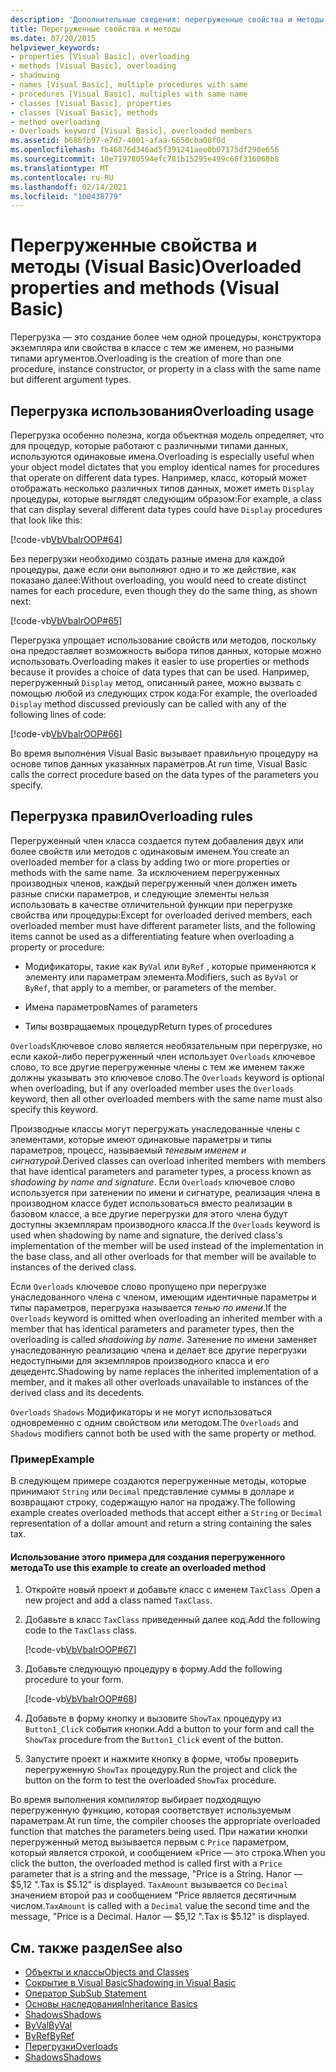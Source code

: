 ```yaml
---
description: 'Дополнительные сведения: перегруженные свойства и методы (Visual Basic)'
title: Перегруженные свойства и методы
ms.date: 07/20/2015
helpviewer_keywords:
- properties [Visual Basic], overloading
- methods [Visual Basic], overloading
- shadowing
- names [Visual Basic], multiple procedures with same
- procedures [Visual Basic], multiples with same name
- classes [Visual Basic], properties
- classes [Visual Basic], methods
- method overloading
- Overloads keyword [Visual Basic], overloaded members
ms.assetid: b686fb97-e7d7-4001-afaa-6650cba08f0d
ms.openlocfilehash: fb46876d346ad5f391241aee0b07175df290e656
ms.sourcegitcommit: 10e719780594efc781b15295e499c66f316068b8
ms.translationtype: MT
ms.contentlocale: ru-RU
ms.lasthandoff: 02/14/2021
ms.locfileid: "100438779"
---
```

# <a name="overloaded-properties-and-methods-visual-basic"></a><span data-ttu-id="a79a4-103">Перегруженные свойства и методы (Visual Basic)</span><span class="sxs-lookup"><span data-stu-id="a79a4-103">Overloaded properties and methods (Visual Basic)</span></span>

<span data-ttu-id="a79a4-104">Перегрузка — это создание более чем одной процедуры, конструктора экземпляра или свойства в классе с тем же именем, но разными типами аргументов.</span><span class="sxs-lookup"><span data-stu-id="a79a4-104">Overloading is the creation of more than one procedure, instance constructor, or property in a class with the same name but different argument types.</span></span>

## <a name="overloading-usage"></a><span data-ttu-id="a79a4-105">Перегрузка использования</span><span class="sxs-lookup"><span data-stu-id="a79a4-105">Overloading usage</span></span>

<span data-ttu-id="a79a4-106">Перегрузка особенно полезна, когда объектная модель определяет, что для процедур, которые работают с различными типами данных, используются одинаковые имена.</span><span class="sxs-lookup"><span data-stu-id="a79a4-106">Overloading is especially useful when your object model dictates that you employ identical names for procedures that operate on different data types.</span></span> <span data-ttu-id="a79a4-107">Например, класс, который может отображать несколько различных типов данных, может иметь `Display` процедуры, которые выглядят следующим образом:</span><span class="sxs-lookup"><span data-stu-id="a79a4-107">For example, a class that can display several different data types could have `Display` procedures that look like this:</span></span>

[!code-vb[VbVbalrOOP#64](~/samples/snippets/visualbasic/VS_Snippets_VBCSharp/VbVbalrOOP/VB/OOP.vb#64)]

<span data-ttu-id="a79a4-108">Без перегрузки необходимо создать разные имена для каждой процедуры, даже если они выполняют одно и то же действие, как показано далее:</span><span class="sxs-lookup"><span data-stu-id="a79a4-108">Without overloading, you would need to create distinct names for each procedure, even though they do the same thing, as shown next:</span></span>

[!code-vb[VbVbalrOOP#65](~/samples/snippets/visualbasic/VS_Snippets_VBCSharp/VbVbalrOOP/VB/OOP.vb#65)]

<span data-ttu-id="a79a4-109">Перегрузка упрощает использование свойств или методов, поскольку она предоставляет возможность выбора типов данных, которые можно использовать.</span><span class="sxs-lookup"><span data-stu-id="a79a4-109">Overloading makes it easier to use properties or methods because it provides a choice of data types that can be used.</span></span> <span data-ttu-id="a79a4-110">Например, перегруженный `Display` метод, описанный ранее, можно вызвать с помощью любой из следующих строк кода:</span><span class="sxs-lookup"><span data-stu-id="a79a4-110">For example, the overloaded `Display` method discussed previously can be called with any of the following lines of code:</span></span>

[!code-vb[VbVbalrOOP#66](~/samples/snippets/visualbasic/VS_Snippets_VBCSharp/VbVbalrOOP/VB/OOP.vb#66)]

<span data-ttu-id="a79a4-111">Во время выполнения Visual Basic вызывает правильную процедуру на основе типов данных указанных параметров.</span><span class="sxs-lookup"><span data-stu-id="a79a4-111">At run time, Visual Basic calls the correct procedure based on the data types of the parameters you specify.</span></span>

## <a name="overloading-rules"></a><span data-ttu-id="a79a4-112">Перегрузка правил</span><span class="sxs-lookup"><span data-stu-id="a79a4-112">Overloading rules</span></span>

 <span data-ttu-id="a79a4-113">Перегруженный член класса создается путем добавления двух или более свойств или методов с одинаковым именем.</span><span class="sxs-lookup"><span data-stu-id="a79a4-113">You create an overloaded member for a class by adding two or more properties or methods with the same name.</span></span> <span data-ttu-id="a79a4-114">За исключением перегруженных производных членов, каждый перегруженный член должен иметь разные списки параметров, и следующие элементы нельзя использовать в качестве отличительной функции при перегрузке свойства или процедуры:</span><span class="sxs-lookup"><span data-stu-id="a79a4-114">Except for overloaded derived members, each overloaded member must have different parameter lists, and the following items cannot be used as a differentiating feature when overloading a property or procedure:</span></span>

- <span data-ttu-id="a79a4-115">Модификаторы, такие как `ByVal` или `ByRef` , которые применяются к элементу или параметрам элемента.</span><span class="sxs-lookup"><span data-stu-id="a79a4-115">Modifiers, such as `ByVal` or `ByRef`, that apply to a member, or parameters of the member.</span></span>

- <span data-ttu-id="a79a4-116">Имена параметров</span><span class="sxs-lookup"><span data-stu-id="a79a4-116">Names of parameters</span></span>

- <span data-ttu-id="a79a4-117">Типы возвращаемых процедур</span><span class="sxs-lookup"><span data-stu-id="a79a4-117">Return types of procedures</span></span>

<span data-ttu-id="a79a4-118">`Overloads`Ключевое слово является необязательным при перегрузке, но если какой-либо перегруженный член использует `Overloads` ключевое слово, то все другие перегруженные члены с тем же именем также должны указывать это ключевое слово.</span><span class="sxs-lookup"><span data-stu-id="a79a4-118">The `Overloads` keyword is optional when overloading, but if any overloaded member uses the `Overloads` keyword, then all other overloaded members with the same name must also specify this keyword.</span></span>

<span data-ttu-id="a79a4-119">Производные классы могут перегружать унаследованные члены с элементами, которые имеют одинаковые параметры и типы параметров, процесс, называемый *теневым именем и сигнатурой*.</span><span class="sxs-lookup"><span data-stu-id="a79a4-119">Derived classes can overload inherited members with members that have identical parameters and parameter types, a process known as *shadowing by name and signature*.</span></span> <span data-ttu-id="a79a4-120">Если `Overloads` ключевое слово используется при затенении по имени и сигнатуре, реализация члена в производном классе будет использоваться вместо реализации в базовом классе, а все другие перегрузки для этого члена будут доступны экземплярам производного класса.</span><span class="sxs-lookup"><span data-stu-id="a79a4-120">If the `Overloads` keyword is used when shadowing by name and signature, the derived class's implementation of the member will be used instead of the implementation in the base class, and all other overloads for that member will be available to instances of the derived class.</span></span>

<span data-ttu-id="a79a4-121">Если `Overloads` ключевое слово пропущено при перегрузке унаследованного члена с членом, имеющим идентичные параметры и типы параметров, перегрузка называется *тенью по имени*.</span><span class="sxs-lookup"><span data-stu-id="a79a4-121">If the `Overloads` keyword is omitted when overloading an inherited member with a member that has identical parameters and parameter types, then the overloading is called *shadowing by name*.</span></span> <span data-ttu-id="a79a4-122">Затенение по имени заменяет унаследованную реализацию члена и делает все другие перегрузки недоступными для экземпляров производного класса и его децедентс.</span><span class="sxs-lookup"><span data-stu-id="a79a4-122">Shadowing by name replaces the inherited implementation of a member, and it makes all other overloads unavailable to instances of the derived class and its decedents.</span></span>

<span data-ttu-id="a79a4-123">`Overloads` `Shadows` Модификаторы и не могут использоваться одновременно с одним свойством или методом.</span><span class="sxs-lookup"><span data-stu-id="a79a4-123">The `Overloads` and `Shadows` modifiers cannot both be used with the same property or method.</span></span>

### <a name="example"></a><span data-ttu-id="a79a4-124">Пример</span><span class="sxs-lookup"><span data-stu-id="a79a4-124">Example</span></span>

<span data-ttu-id="a79a4-125">В следующем примере создаются перегруженные методы, которые принимают `String` или `Decimal` представление суммы в долларе и возвращают строку, содержащую налог на продажу.</span><span class="sxs-lookup"><span data-stu-id="a79a4-125">The following example creates overloaded methods that accept either a `String` or `Decimal` representation of a dollar amount and return a string containing the sales tax.</span></span>

#### <a name="to-use-this-example-to-create-an-overloaded-method"></a><span data-ttu-id="a79a4-126">Использование этого примера для создания перегруженного метода</span><span class="sxs-lookup"><span data-stu-id="a79a4-126">To use this example to create an overloaded method</span></span>

1. <span data-ttu-id="a79a4-127">Откройте новый проект и добавьте класс с именем `TaxClass` .</span><span class="sxs-lookup"><span data-stu-id="a79a4-127">Open a new project and add a class named `TaxClass`.</span></span>

2. <span data-ttu-id="a79a4-128">Добавьте в класс `TaxClass` приведенный далее код.</span><span class="sxs-lookup"><span data-stu-id="a79a4-128">Add the following code to the `TaxClass` class.</span></span>

    [!code-vb[VbVbalrOOP#67](~/samples/snippets/visualbasic/VS_Snippets_VBCSharp/VbVbalrOOP/VB/OOP.vb#67)]

3. <span data-ttu-id="a79a4-129">Добавьте следующую процедуру в форму.</span><span class="sxs-lookup"><span data-stu-id="a79a4-129">Add the following procedure to your form.</span></span>

    [!code-vb[VbVbalrOOP#68](~/samples/snippets/visualbasic/VS_Snippets_VBCSharp/VbVbalrOOP/VB/OOP.vb#68)]

4. <span data-ttu-id="a79a4-130">Добавьте в форму кнопку и вызовите `ShowTax` процедуру из `Button1_Click` события кнопки.</span><span class="sxs-lookup"><span data-stu-id="a79a4-130">Add a button to your form and call the `ShowTax` procedure from the `Button1_Click` event of the button.</span></span>

5. <span data-ttu-id="a79a4-131">Запустите проект и нажмите кнопку в форме, чтобы проверить перегруженную `ShowTax` процедуру.</span><span class="sxs-lookup"><span data-stu-id="a79a4-131">Run the project and click the button on the form to test the overloaded `ShowTax` procedure.</span></span>

<span data-ttu-id="a79a4-132">Во время выполнения компилятор выбирает подходящую перегруженную функцию, которая соответствует используемым параметрам.</span><span class="sxs-lookup"><span data-stu-id="a79a4-132">At run time, the compiler chooses the appropriate overloaded function that matches the parameters being used.</span></span> <span data-ttu-id="a79a4-133">При нажатии кнопки перегруженный метод вызывается первым с `Price` параметром, который является строкой, и сообщением «Price — это строка.</span><span class="sxs-lookup"><span data-stu-id="a79a4-133">When you click the button, the overloaded method is called first with a `Price` parameter that is a string and the message, "Price is a String.</span></span> <span data-ttu-id="a79a4-134">Налог — $5,12 ".</span><span class="sxs-lookup"><span data-stu-id="a79a4-134">Tax is $5.12" is displayed.</span></span> <span data-ttu-id="a79a4-135">`TaxAmount` вызывается со `Decimal` значением второй раз и сообщением "Price является десятичным числом.</span><span class="sxs-lookup"><span data-stu-id="a79a4-135">`TaxAmount` is called with a `Decimal` value the second time and the message, "Price is a Decimal.</span></span> <span data-ttu-id="a79a4-136">Налог — $5,12 ".</span><span class="sxs-lookup"><span data-stu-id="a79a4-136">Tax is $5.12" is displayed.</span></span>

## <a name="see-also"></a><span data-ttu-id="a79a4-137">См. также раздел</span><span class="sxs-lookup"><span data-stu-id="a79a4-137">See also</span></span>

- [<span data-ttu-id="a79a4-138">Объекты и классы</span><span class="sxs-lookup"><span data-stu-id="a79a4-138">Objects and Classes</span></span>](index.md)
- [<span data-ttu-id="a79a4-139">Сокрытие в Visual Basic</span><span class="sxs-lookup"><span data-stu-id="a79a4-139">Shadowing in Visual Basic</span></span>](../declared-elements/shadowing.md)
- [<span data-ttu-id="a79a4-140">Оператор Sub</span><span class="sxs-lookup"><span data-stu-id="a79a4-140">Sub Statement</span></span>](../../../language-reference/statements/sub-statement.md)
- [<span data-ttu-id="a79a4-141">Основы наследования</span><span class="sxs-lookup"><span data-stu-id="a79a4-141">Inheritance Basics</span></span>](inheritance-basics.md)
- [<span data-ttu-id="a79a4-142">Shadows</span><span class="sxs-lookup"><span data-stu-id="a79a4-142">Shadows</span></span>](../../../language-reference/modifiers/shadows.md)
- [<span data-ttu-id="a79a4-143">ByVal</span><span class="sxs-lookup"><span data-stu-id="a79a4-143">ByVal</span></span>](../../../language-reference/modifiers/byval.md)
- [<span data-ttu-id="a79a4-144">ByRef</span><span class="sxs-lookup"><span data-stu-id="a79a4-144">ByRef</span></span>](../../../language-reference/modifiers/byref.md)
- [<span data-ttu-id="a79a4-145">Перегрузки</span><span class="sxs-lookup"><span data-stu-id="a79a4-145">Overloads</span></span>](../../../language-reference/modifiers/overloads.md)
- [<span data-ttu-id="a79a4-146">Shadows</span><span class="sxs-lookup"><span data-stu-id="a79a4-146">Shadows</span></span>](../../../language-reference/modifiers/shadows.md)
